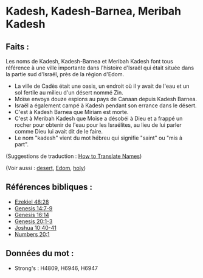 # Kadesh, Kadesh-Barnea, Meribah Kadesh

## Faits :

Les noms de Kadesh, Kadesh-Barnea et Meribah Kadesh font tous référence à une ville importante dans l'histoire d'Israël qui était située dans la partie sud d'Israël, près de la région d'Edom.

* La ville de Cadès était une oasis, un endroit où il y avait de l'eau et un sol fertile au milieu d'un désert nommé Zin.
* Moïse envoya douze espions au pays de Canaan depuis Kadesh Barnea.
* Israël a également campé à Kadesh pendant son errance dans le désert.
* C'est à Kadesh Barnea que Miriam est morte.
* C'est à Meribah Kadesh que Moïse a désobéi à Dieu et a frappé un rocher pour obtenir de l'eau pour les Israélites, au lieu de lui parler comme Dieu lui avait dit de le faire.
* Le nom "kadesh" vient du mot hébreu qui signifie "saint" ou "mis à part".

(Suggestions de traduction : [How to Translate Names](rc://en/ta/man/translate/translate-names))

(Voir aussi : [desert](../other/desert.md), [Edom](../names/edom.md), [holy](../kt/holy.md))

## Références bibliques :

* [Ezekiel 48:28](rc://en/tn/help/ezk/48/28)
* [Genesis 14:7-9](rc://en/tn/help/gen/14/07)
* [Genesis 16:14](rc://en/tn/help/gen/16/14)
* [Genesis 20:1-3](rc://en/tn/help/gen/20/01)
* [Joshua 10:40-41](rc://en/tn/help/jos/10/40)
* [Numbers 20:1](rc://en/tn/help/num/20/01)

## Données du mot :

* Strong's : H4809, H6946, H6947
